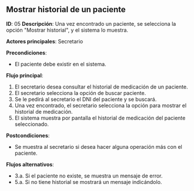 ## Mostrar historial de un paciente

**ID**: 05
**Descripción**: Una vez encontrado un paciente, se selecciona la opción "Mostrar historial", y el sistema lo muestra.

**Actores principales**: Secretario

**Precondiciones**:
* El paciente debe existir en el sistema.

**Flujo principal**:
1. El secretario desea consultar el historial de medicación de un paciente.
1. El secretario selecciona la opción de buscar paciente.
1. Se le pedirá al secretario el DNI del paciente y se buscará.
1. Una vez encontrado, el secretario selecciona la opción para mostrar el historial de medicación.
1. El sistema muestra por pantalla el historial de medicación del paciente seleccionado.

**Postcondiciones**:

* Se muestra al secretario si desea hacer alguna operación más con el paciente.

**Flujos alternativos**:

* 3.a. Si el paciente no existe, se muestra un mensaje de error.
* 5.a. Si no tiene historial se mostrará un mensaje indicándolo.
